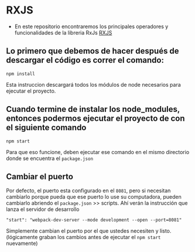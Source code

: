 # RXJS

* En este repositorio encontraremos los principales operadores y funcionalidades de la libreria RxJs [RXJS](https://rxjs-dev.firebaseapp.com/api)

## Lo primero que debemos de hacer después de descargar el código es correr el comando:

```
npm install
```
Esta instruccion descargará todos los módulos de node necesarios para ejecutar el proyecto.


## Cuando termine de instalar los node_modules, entonces podermos ejecutar el proyecto de con el siguiente comando

```
npm start
```
Para que eso funcione, deben ejecutar ese comando en el mismo directorio donde se encuentra el ```package.json```

## Cambiar el puerto
Por defecto, el puerto esta configurado en el ```8081```, pero si necesitan cambiarlo porque pueda que ese puerto lo use su computadora, pueden cambiarlo abriendo el ```package.json``` >> scripts. Ahí verán la instrucción que lanza el servidor de desarrollo

```
"start": "webpack-dev-server --mode development --open --port=8081"
```

Simplemente cambian el puerto por el que ustedes necesiten y listo. (lógicamente graban los cambios antes de ejecutar el ```npm start``` nuevamente)


